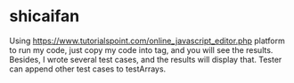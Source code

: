 # shicaifan

Using https://www.tutorialspoint.com/online_javascript_editor.php platform to run my code, just copy my code into <script></script> tag,
and you will see the results. Besides, I wrote several test cases, and the results will display that. Tester can append other test cases to testArrays.

